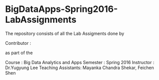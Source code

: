 # BigDataApps-Spring2016-LabAssignments

The repository consists of all the Lab Assigments done by


Contributor : <First Name> <Last Name>

as part of the 

Course : Big Data Analytics and Apps 
Semester : Spring 2016
Instructor : Dr.Yugyung Lee
Teaching Assistants: Mayanka Chandra Shekar, Feichen Shen


